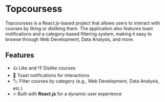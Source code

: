 # Topcoursess

Topcoursess is a React.js-based project that allows users to interact with courses by liking or disliking them. The application also features toast notifications and a category-based filtering system, making it easy to browse through Web Development, Data Analysis, and more.

## Features
- 👍 Like and 👎 Dislike courses  
- 📢 Toast notifications for interactions  
- 🏷️ Filter courses by category (e.g., Web Development, Data Analysis, etc.)  
- 🔥 Built with **React.js** for a dynamic user experience  
